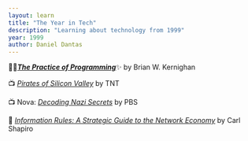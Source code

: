 ```yaml
---
layout: learn
title: "The Year in Tech"
description: "Learning about technology from 1999"
year: 1999
author: Daniel Dantas
---
```


📕✨[***The Practice of Programming***](https://en.wikipedia.org/wiki/The_Practice_of_Programming)✨ by Brian W. Kernighan <!-- 5/19/2024 -->

📺 [_Pirates of Silicon Valley_](https://en.wikipedia.org/wiki/Pirates_of_Silicon_Valley) by TNT <!-- 5/20/2016 -->

📺 Nova: [_Decoding Nazi Secrets_](https://www.pbs.org/wgbh/nova/decoding/) by PBS <!-- 4/23/2016 -->

📕 [_Information Rules: A Strategic Guide to the Network Economy_](https://en.wikipedia.org/wiki/Information_Rules) by Carl Shapiro <!-- 7/6/2009 -->


